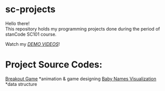 # sc-projects
Hello there!\
This repository holds my programming projects done during the period of stanCode SC101 course.

Watch my *[DEMO VIDEOS](https://drive.google.com/drive/folders/1pz5ZPPIiKLYkd9jkpRgkZrZf2EDrc5um?usp=sharing)*!

# Project Source Codes:
[Breakout Game](https://github.com/77fang/sc-projects/tree/main/breakout_game)
*animation & game designing
[Baby Names Visualization](https://github.com/77fang/sc-projects/tree/main/baby_names_visualization)
*data structure
